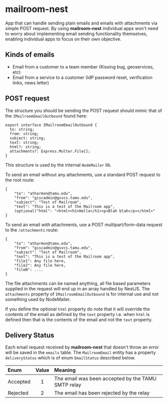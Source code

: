 # mailroom-nest

App that can handle sending plain emails and emails with attachments via simple POST request. By using **mailroom-nest** individual apps won't need to worry about implementing email sending functionality themselves, enabling individual apps to focus on their own objective.

## Kinds of emails

- Email from a customer to a team member (Kissing bug, geoservices, etc)
- Email from a service to a customer (IdP password reset, verification links, news letter)

## POST request

The structure you should be sending the POST request should mimic that of the `IMailroomEmailOutbound` found here:

```
export interface IMailroomEmailOutbound {
  to: string;
  from: string;
  subject: string;
  text: string;
  html?: string;
  attachments?: Express.Multer.File[];
}
```

This structure is used by the internal `NodeMailer` lib.

To send an email without any attachments, use a standard POST request to the root route:

```
{
	"to": "atharmon@tamu.edu",
	"from": "giscadmin@gsvcs.tamu.edu",
    "subject": "Test of Mailroom",
	"text": "This is a test of the Mailroom app",
    (optional)"html": "<html><h1>Hello</h1><p>Blah blah</p></html>"
}
```

To send an email _with_ attachments, use a POST multipart/form-data request to the `/attachments` route:

```
{
	"to": "atharmon@tamu.edu",
	"from": "giscadmin@gsvcs.tamu.edu",
    "subject": "Test of Mailroom",
	"text": "This is a test of the Mailroom app",
    "file1": Any file here,
    "file2": Any file here,
    "fileN": ....
}
```

The file attachments can be named anything, all file based parameters supplied in the request will end up in an array handled by NestJS. The `attachments` property of `IMailroomEmailOutbound` is for internal use and not something used by NodeMailer.

If you define the optional `html` property do note that it will override the contents of the email as defined by the `text` property i.e. when `html` is defined then that is the contents of the email and not the `text` property.

## Delivery Status

Each email request received by **mailroom-nest** that doesn't throw an error will be saved in the `emails` table. The `MailroomEmail` entity has a property `deliveryStatus` which is of enum `EmailStatus` described below.

| Enum     | Value | Meaning                                            |
| :------- | :---: | :------------------------------------------------- |
| Accepted |   1   | The email was been accepted by the TAMU SMTP relay |
| Rejected |   2   | The email has been rejected by the relay           |
